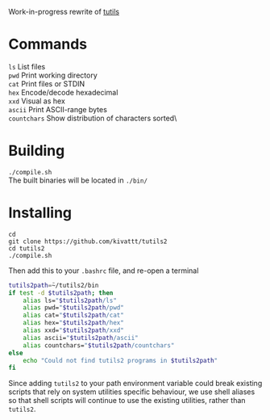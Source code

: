 Work-in-progress rewrite of [tutils](https://github.com/kivattt/tutils)

# Commands
`ls` List files\
`pwd` Print working directory\
`cat` Print files or STDIN\
`hex` Encode/decode hexadecimal\
`xxd` Visual as hex\
`ascii` Print ASCII-range bytes\
`countchars` Show distribution of characters sorted\

# Building
`./compile.sh`\
The built binaries will be located in `./bin/`

# Installing
```console
cd
git clone https://github.com/kivattt/tutils2
cd tutils2
./compile.sh
```
Then add this to your `.bashrc` file, and re-open a terminal
```bash
tutils2path=̃~/tutils2/bin
if test -d $tutils2path; then
    alias ls="$tutils2path/ls"
    alias pwd="$tutils2path/pwd"
    alias cat="$tutils2path/cat"
    alias hex="$tutils2path/hex"
    alias xxd="$tutils2path/xxd"
    alias ascii="$tutils2path/ascii"
    alias countchars="$tutils2path/countchars"
else
    echo "Could not find tutils2 programs in $tutils2path"
fi
```

Since adding `tutils2` to your path environment variable could break existing scripts that rely on system utilities specific behaviour, we use shell aliases so that shell scripts will continue to use the existing utilities, rather than `tutils2`.
